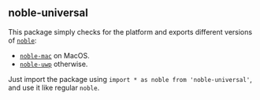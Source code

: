 ## noble-universal

This package simply checks for the platform and exports different versions of [`noble`](https://github.com/noble/noble):
* [`noble-mac`](https://github.com/Timeular/noble-mac) on MacOS.
* [`noble-uwp`](https://github.com/jasongin/noble-uwp) otherwise.

Just import the package using `import * as noble from 'noble-universal'`, and use it like regular `noble`.